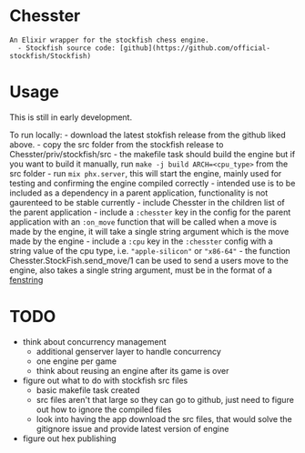 # Chesster
    An Elixir wrapper for the stockfish chess engine.
      - Stockfish source code: [github](https://github.com/official-stockfish/Stockfish)

# Usage

  This is still in early development.

  To run locally: 
    - download the latest stokfish release from the github liked above.
    - copy the src folder from the stockfish release to Chesster/priv/stockfish/src
    - the makefile task should build the engine but if you want to build it manually, run `make -j build ARCH=<cpu_type>` from the src folder
    - run `mix phx.server`, this will start the engine, mainly used for testing and confirming the engine compiled correctly
    - intended use is to be included as a dependency in a parent application, functionality is not gaurenteed to be stable currently
      - include Chesster in the children list of the parent application
      - include a `:chesster` key in the config for the parent application with an `:on_move` function that will be called when a move is made by the engine, it will take a single string argument which is the move made by the engine
      - include a `:cpu` key in the `:chesster` config with a string value of the cpu type, i.e. `"apple-silicon"` or `"x86-64"`
      - the function Chesster.StockFish.send_move/1 can be used to send a users move to the engine, also takes a single string argument, must be in the format of a [fenstring](https://en.wikipedia.org/wiki/Forsyth%E2%80%93Edwards_Notation)

# TODO
  - think about concurrency management
    - additional genserver layer to handle concurrency
    - one engine per game
    - think about reusing an engine after its game is over
  - figure out what to do with stockfish src files
    - basic makefile task created
    - src files aren't that large so they can go to github, just need to figure out how to ignore the compiled files
    - look into having the app download the src files, that would solve the gitignore issue and provide latest version of engine
  - figure out hex publishing

